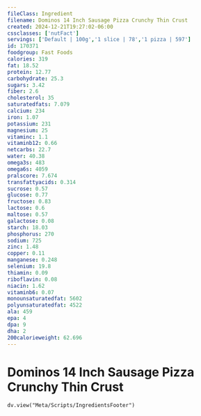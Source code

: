 ```yaml
---
fileClass: Ingredient
filename: Dominos 14 Inch Sausage Pizza Crunchy Thin Crust
created: 2024-12-21T19:27:02-06:00
cssclasses: ['nutFact']
servings: ['Default | 100g','1 slice | 78','1 pizza | 597']
id: 170371
foodgroup: Fast Foods
calories: 319
fat: 18.52
protein: 12.77
carbohydrate: 25.3
sugars: 3.42
fiber: 2.6
cholesterol: 35
saturatedfats: 7.079
calcium: 234
iron: 1.07
potassium: 231
magnesium: 25
vitaminc: 1.1
vitaminb12: 0.66
netcarbs: 22.7
water: 40.38
omega3s: 483
omega6s: 4059
pralscore: 7.674
transfattyacids: 0.314
sucrose: 0.57
glucose: 0.77
fructose: 0.83
lactose: 0.6
maltose: 0.57
galactose: 0.08
starch: 18.03
phosphorus: 270
sodium: 725
zinc: 1.48
copper: 0.11
manganese: 0.248
selenium: 19.8
thiamin: 0.09
riboflavin: 0.08
niacin: 1.62
vitaminb6: 0.07
monounsaturatedfat: 5602
polyunsaturatedfat: 4522
ala: 459
epa: 4
dpa: 9
dha: 2
200calorieweight: 62.696
---
```


# Dominos 14 Inch Sausage Pizza Crunchy Thin Crust

```dataviewjs
dv.view("Meta/Scripts/IngredientsFooter")
```